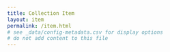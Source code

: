 ```yaml
---
title: Collection Item
layout: item
permalink: /item.html
# see _data/config-metadata.csv for display options
# do not add content to this file
---
```


